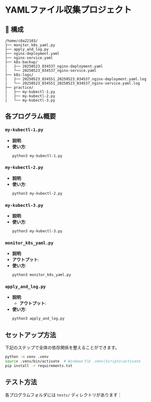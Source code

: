 # YAMLファイル収集プロジェクト

## 📁 構成
```
/home/c0a22103/
├── monitor_k8s_yaml.py
├── apply_and_log.py
├── nginx-deployment.yaml
├── nginx-service.yaml
├── k8s-backup/
|   ├── 20250523_034537_nginx-deployment.yaml
|   └── 20250523_034537_nginx-service.yaml
├── k8s-logs/
|   ├── 20250523_034551_20250523_034537_nginx-deployment.yaml.log
|   └── 20250523_034551_20250523_034537_nginx-service.yaml.log
├── practice/
|   ├── my-kubectl-1.py
|   ├── my-kubectl-2.py
|   └── my-kubectl-3.py
```

## 各プログラム概要

### `my-kubectl-1.py`

- **説明**: 
- **使い方**:
  ```bash
  python3 my-kubectl-1.py
  ```

### `my-kubectl-2.py`

- **説明**: 
- **使い方**:
  ```bash
  python3 my-kubectl-2.py
  ```

### `my-kubectl-3.py`

- **説明**: 
- **使い方**:
  ```bash
  python3 my-kubectl-3.py
  ```

### `monitor_k8s_yaml.py`

- **説明**: 
- **アウトプット**:
- **使い方**:
  ```bash
  python3 monitor_k8s_yaml.py
  ```

### `apply_and_log.py`

- **説明**: 
  - **アウトプット**:
- **使い方**:
  ```bash
  python3 apply_and_log.py
  ```

## セットアップ方法

下記のステップで全体の依存関係を整えることができます。
```bash
python -m venv .venv
source .venv/bin/activate  # Windowsでは .venv\Scripts\activate
pip install -r requirements.txt
```

## テスト方法

各プログラムフォルダには `tests/` ディレクトリがあります：

```bash

```
